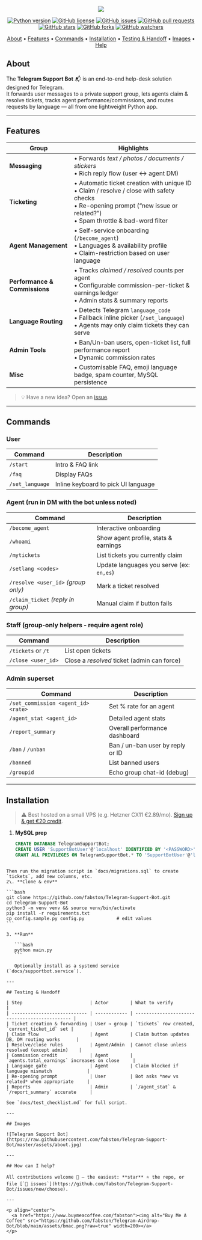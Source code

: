 <p align="center"><a href="https://github.com/fabston/Telegram-Support-Bot" target="_blank"><img src="https://raw.githubusercontent.com/fabston/Telegram-Support-Bot/master/assets/logo.png"></a></p>

<p align="center">
    <a href="https://www.python.org/downloads/release/python-380/"><img src="https://img.shields.io/badge/python-3.9-blue.svg?style=plastic" alt="Python version"></a>
    <a href="https://github.com/fabston/Telegram-Support-Bot/blob/master/LICENSE"><img src="https://img.shields.io/github/license/fabston/Telegram-Support-Bot?style=plastic" alt="GitHub license"></a>
    <a href="https://github.com/fabston/Telegram-Support-Bot/issues"><img src="https://img.shields.io/github/issues/fabston/Telegram-Support-Bot?style=plastic" alt="GitHub issues"></a>
    <a href="https://github.com/fabston/Telegram-Support-Bot/pulls"><img src="https://img.shields.io/github/issues-pr/fabston/Telegram-Support-Bot?style=plastic" alt="GitHub pull requests"></a>
    <br /><a href="https://github.com/fabston/Telegram-Support-Bot/stargazers"><img src="https://img.shields.io/github/stars/fabston/Telegram-Support-Bot?style=social" alt="GitHub stars"></a>
    <a href="https://github.com/fabston/Telegram-Support-Bot/network/members"><img src="https://img.shields.io/github/forks/fabston/Telegram-Support-Bot?style=social" alt="GitHub forks"></a>
    <a href="https://github.com/fabston/Telegram-Support-Bot/watchers"><img src="https://img.shields.io/github/watchers/fabston/Telegram-Support-Bot?style=social" alt="GitHub watchers"></a>
</p>

<p align="center">
  <a href="#about">About</a> •
  <a href="#features">Features</a> •
  <a href="#commands">Commands</a> •
  <a href="#installation">Installation</a> •
  <a href="#testing--handoff">Testing&nbsp;&amp;&nbsp;Handoff</a> •
  <a href="#images">Images</a> •
  <a href="#how-can-i-help">Help</a>
</p>

## About
The **Telegram Support Bot** 📬 is an end-to-end help-desk solution designed for Telegram.  
It forwards user messages to a private support group, lets agents claim & resolve tickets, tracks agent performance/commissions, and routes requests by language ― all from one lightweight Python app.

---

## Features
| Group | Highlights |
|-------|------------|
| **Messaging** | • Forwards *text / photos / documents / stickers*<br>• Rich reply flow (user ↔ agent DM) |
| **Ticketing** | • Automatic ticket creation with unique ID<br>• Claim / resolve / close with safety checks<br>• Re-opening prompt (“new issue or related?”)<br>• Spam throttle & bad-word filter |
| **Agent Management** | • Self-service onboarding (`/become_agent`)<br>• Languages & availability profile<br>• Claim-restriction based on user language |
| **Performance & Commissions** | • Tracks *claimed / resolved* counts per agent<br>• Configurable commission-per-ticket & earnings ledger<br>• Admin stats & summary reports |
| **Language Routing** | • Detects Telegram `language_code`<br>• Fallback inline picker (`/set_language`)<br>• Agents may only claim tickets they can serve |
| **Admin Tools** | • Ban/Un-ban users, open-ticket list, full performance report<br>• Dynamic commission rates |
| **Misc** | • Customisable FAQ, emoji language badge, spam counter, MySQL persistence |

> 💡 Have a new idea? Open an [issue](https://github.com/fabston/Telegram-Support-Bot/issues/new/choose).

---

## Commands
### User
| Command | Description |
|---------|-------------|
| `/start` | Intro & FAQ link |
| `/faq` | Display FAQs |
| `/set_language` | Inline keyboard to pick UI language |

### Agent (run in **DM** with the bot unless noted)
| Command | Description |
|---------|-------------|
| `/become_agent` | Interactive onboarding |
| `/whoami` | Show agent profile, stats & earnings |
| `/mytickets` | List tickets you currently claim |
| `/setlang <codes>` | Update languages you serve (ex: `en,es`) |
| `/resolve <user_id>` *(group only)* | Mark a ticket resolved |
| `/claim_ticket` *(reply in group)* | Manual claim if button fails |

### Staff (group-only helpers - require agent role)
| Command | Description |
|---------|-------------|
| `/tickets` or `/t` | List open tickets |
| `/close <user_id>` | Close a *resolved* ticket (admin can force) |

### Admin superset
| Command | Description |
|---------|-------------|
| `/set_commission <agent_id> <rate>` | Set % rate for an agent |
| `/agent_stat <agent_id>` | Detailed agent stats |
| `/report_summary` | Overall performance dashboard |
| `/ban` / `/unban` | Ban / un-ban user by reply or ID |
| `/banned` | List banned users |
| `/groupid` | Echo group chat-id (debug) |

---

## Installation
> ⚠️ Best hosted on a small VPS (e.g. Hetzner CX11 €2.89/mo). [Sign up & get €20 credit](https://hetzner.cloud/?ref=tQ1NdT8zbfNY).

1. **MySQL prep**
   ```sql
   CREATE DATABASE TelegramSupportBot;
   CREATE USER 'SupportBotUser'@'localhost' IDENTIFIED BY '<PASSWORD>';
   GRANT ALL PRIVILEGES ON TelegramSupportBot.* TO 'SupportBotUser'@'localhost';
````

Then run the migration script in `docs/migrations.sql` to create `tickets`, add new columns, etc.
2\. **Clone & env**

```bash
git clone https://github.com/fabston/Telegram-Support-Bot.git
cd Telegram-Support-Bot
python3 -m venv venv && source venv/bin/activate
pip install -r requirements.txt
cp config.sample.py config.py            # edit values
```

3. **Run**

   ```bash
   python main.py
   ```

   Optionally install as a systemd service (`docs/supportbot.service`).

---

## Testing & Handoff

| Step                         | Actor        | What to verify                                 |
| ---------------------------- | ------------ | ---------------------------------------------- |
| Ticket creation & forwarding | User → group | `tickets` row created, `current_ticket_id` set |
| Claim flow                   | Agent        | Claim button updates DB, DM routing works      |
| Resolve/close rules          | Agent/Admin  | Cannot close unless resolved (except admin)    |
| Commission credit            | Agent        | `agents.total_earnings` increases on close     |
| Language gate                | Agent        | Claim blocked if language mismatch             |
| Re-opening prompt            | User         | Bot asks *new vs related* when appropriate     |
| Reports                      | Admin        | `/agent_stat` & `/report_summary` accurate     |

See `docs/test_checklist.md` for full script.

---

## Images

![Telegram Support Bot](https://raw.githubusercontent.com/fabston/Telegram-Support-Bot/master/assets/about.jpg)

---

## How can I help?

All contributions welcome 🙌 — the easiest: **star** ⭐ the repo, or file [`🐞 issues`](https://github.com/fabston/Telegram-Support-Bot/issues/new/choose).

---

<p align="center">
  <a href="https://www.buymeacoffee.com/fabston"><img alt="Buy Me A Coffee" src="https://github.com/fabston/Telegram-Airdrop-Bot/blob/main/assets/bmac.png?raw=true" width=200></a>
</p>